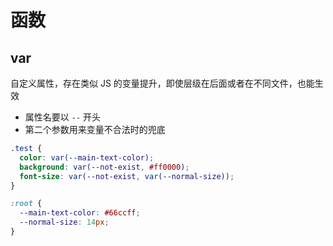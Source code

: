 # 函数

## var
自定义属性，存在类似 JS 的变量提升，即使层级在后面或者在不同文件，也能生效  
- 属性名要以 `--` 开头  
- 第二个参数用来变量不合法时的兜底

``` css
.test {
  color: var(--main-text-color); 
  background: var(--not-exist, #ff0000);
  font-size: var(--not-exist, var(--normal-size));
}

:root {
  --main-text-color: #66ccff;
  --normal-size: 14px;
}
```
